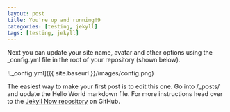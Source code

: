 ```yaml
---
layout: post
title: You're up and running!9
categories: [testing, jekyll]
tags: [testing, jekyll]
---
```


Next you can update your site name, avatar and other options using the _config.yml file in the root of your repository (shown below).

<!--excerpt-->

![_config.yml]({{ site.baseurl }}/images/config.png)

The easiest way to make your first post is to edit this one. Go into /_posts/ and update the Hello World markdown file. For more instructions head over to the [Jekyll Now repository](https://github.com/barryclark/jekyll-now) on GitHub.